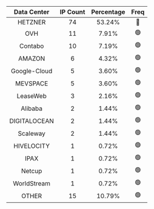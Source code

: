 | Data Center | IP Count | Percentage | Freq |
|:------------:|:--------:|:-----------:|:-----:|
| HETZNER | 74 | 53.24% | 🔴 |
| OVH | 11 | 7.91% | 🟢 |
| Contabo | 10 | 7.19% | 🟢 |
| AMAZON | 6 | 4.32% | 🟢 |
| Google-Cloud | 5 | 3.60% | 🟢 |
| MEVSPACE | 5 | 3.60% | 🟢 |
| LeaseWeb | 3 | 2.16% | 🟢 |
| Alibaba | 2 | 1.44% | 🟢 |
| DIGITALOCEAN | 2 | 1.44% | 🟢 |
| Scaleway | 2 | 1.44% | 🟢 |
| HIVELOCITY | 1 | 0.72% | 🟢 |
| IPAX | 1 | 0.72% | 🟢 |
| Netcup | 1 | 0.72% | 🟢 |
| WorldStream | 1 | 0.72% | 🟢 |
| OTHER | 15 | 10.79% | 🟢 |